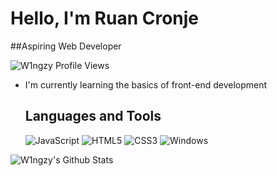 # Hello, I'm Ruan Cronje
##Aspiring Web Developer

<img src="https://komarev.com/ghpvc/?username=W1ngzy" alt="W1ngzy Profile Views" />

- I'm currently learning the basics of front-end development

  ## Languages and Tools
  
  ![JavaScript](https://img.shields.io/badge/-JavaScript-%23F7DF1C?style=flat-square&logo=javascript&logoColor=000000&labelColor=%23F7DF1C&color=%23FFCE5A)
  ![HTML5](https://img.shields.io/badge/-HTML5-%23E44D27?style=flat-square&logo=html5&logoColor=ffffff)
  ![CSS3](https://img.shields.io/badge/-CSS3-%231572B6?style=flat-square&logo=css3)
  ![Windows](http://img.shields.io/badge/-Windows-0078D6?style=flat-square&logo=windows&logoColor=ffffff)

<img align="left" alt="W1ngzy's Github Stats" src="https://github-readme-stats.vercel.app/api?username=W1ngzy&show_icons=true&bg_color=00000000">

